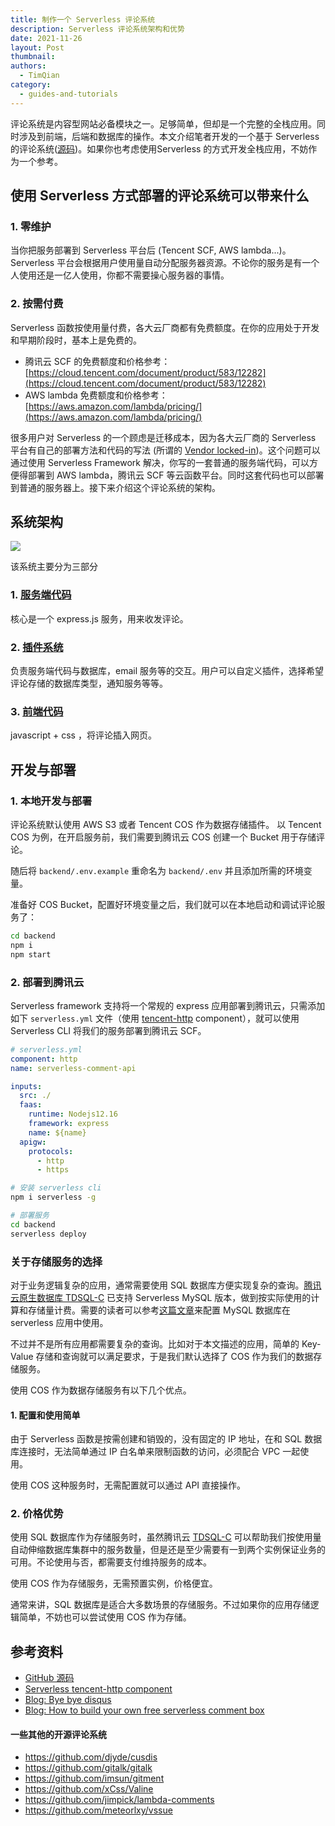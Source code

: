 ```yaml
---
title: 制作一个 Serverless 评论系统
description: Serverless 评论系统架构和优势
date: 2021-11-26
layout: Post
thumbnail: 
authors:
  - TimQian
category:
  - guides-and-tutorials
---
```


评论系统是内容型网站必备模块之一。足够简单，但却是一个完整的全栈应用。同时涉及到前端，后端和数据库的操作。本文介绍笔者开发的一个基于 Serverless 的评论系统([源码](https://github.com/timqian/murmur/))。如果你也考虑使用Serverless 的方式开发全栈应用，不妨作为一个参考。

## 使用 Serverless 方式部署的评论系统可以带来什么

### 1. 零维护

当你把服务部署到 Serverless 平台后 (Tencent SCF, AWS lambda...)。 Serverless 平台会根据用户使用量自动分配服务器资源。不论你的服务是有一个人使用还是一亿人使用，你都不需要操心服务器的事情。

### 2. 按需付费

Serverless 函数按使用量付费，各大云厂商都有免费额度。在你的应用处于开发和早期阶段时，基本上是免费的。

- 腾讯云 SCF 的免费额度和价格参考：[https://cloud.tencent.com/document/product/583/12282](https://cloud.tencent.com/document/product/583/12282)
- AWS lambda 免费额度和价格参考：[https://aws.amazon.com/lambda/pricing/](https://aws.amazon.com/lambda/pricing/)

很多用户对 Serverless 的一个顾虑是迁移成本，因为各大云厂商的 Serverless 平台有自己的部署方法和代码的写法 (所谓的 [Vendor locked-in](https://en.wikipedia.org/wiki/Vendor_lock-in))。这个问题可以通过使用 Serverless Framework 解决，你写的一套普通的服务端代码，可以方便得部署到 AWS lambda，腾讯云 SCF 等云函数平台。同时这套代码也可以部署到普通的服务器上。接下来介绍这个评论系统的架构。

## 系统架构

![](https://sp-assets-1300963013.cos.ap-guangzhou.myqcloud.com/blog/posts/2021-11-26-serverless-comment-system-1.png)

该系统主要分为三部分

### 1. [服务端代码](https://github.com/timqian/murmur/tree/main/backend)

核心是一个 express.js 服务，用来收发评论。

### 2. [插件系统](https://github.com/timqian/murmur/tree/main/backend/plugins)

负责服务端代码与数据库，email 服务等的交互。用户可以自定义插件，选择希望评论存储的数据库类型，通知服务等等。

### 3. [前端代码](https://github.com/timqian/murmur/tree/main/frontend)

javascript + css ，将评论插入网页。

## 开发与部署

### 1. 本地开发与部署

评论系统默认使用 AWS S3 或者 Tencent COS 作为数据存储插件。
以 Tencent COS 为例，在开启服务前，我们需要到腾讯云 COS 创建一个 Bucket 用于存储评论。

随后将 `backend/.env.example` 重命名为 `backend/.env` 并且添加所需的环境变量。

准备好 COS Bucket，配置好环境变量之后，我们就可以在本地启动和调试评论服务了：

```bash
cd backend
npm i
npm start
```

### 2. 部署到腾讯云

Serverless framework 支持将一个常规的 express 应用部署到腾讯云，只需添加如下 `serverless.yml` 文件（使用 [tencent-http](https://github.com/serverless-components/tencent-http/) component），就可以使用 Serverless CLI 将我们的服务部署到腾讯云 SCF。

```yaml
# serverless.yml
component: http
name: serverless-comment-api

inputs:
  src: ./
  faas:
    runtime: Nodejs12.16
    framework: express
    name: ${name}
  apigw:
    protocols:
      - http
      - https
```

```bash
# 安装 serverless cli
npm i serverless -g

# 部署服务
cd backend
serverless deploy
```

### 关于存储服务的选择

对于业务逻辑复杂的应用，通常需要使用 SQL 数据库方便实现复杂的查询。[腾讯云原生数据库 TDSQL-C](https://cloud.tencent.com/document/product/1003/30505) 已支持 Serverless MySQL 版本，做到按实际使用的计算和存储量计费。需要的读者可以参考[这篇文章](https://cloud.tencent.com/document/product/1154/51858)来配置 MySQL 数据库在 serverless 应用中使用。

不过并不是所有应用都需要复杂的查询。比如对于本文描述的应用，简单的 Key-Value 存储和查询就可以满足要求，于是我们默认选择了 COS 作为我们的数据存储服务。

使用 COS 作为数据存储服务有以下几个优点。

#### 1. 配置和使用简单

由于 Serverless 函数是按需创建和销毁的，没有固定的 IP 地址，在和 SQL 数据库连接时，无法简单通过 IP 白名单来限制函数的访问，必须配合 VPC 一起使用。

使用 COS 这种服务时，无需配置就可以通过 API 直接操作。

### 2. 价格优势

使用 SQL 数据库作为存储服务时，虽然腾讯云 [TDSQL-C](https://cloud.tencent.com/document/product/1003/30505) 可以帮助我们按使用量自动伸缩数据库集群中的服务数量，但是还是至少需要有一到两个实例保证业务的可用。不论使用与否，都需要支付维持服务的成本。

使用 COS 作为存储服务，无需预置实例，价格便宜。

通常来讲，SQL 数据库是适合大多数场景的存储服务。不过如果你的应用存储逻辑简单，不妨也可以尝试使用 COS 作为存储。

## 参考资料

- [GitHub 源码](https://github.com/timqian/murmur)
- [Serverless tencent-http component](https://github.com/serverless-components/tencent-http/)
- [Blog: Bye bye disqus](https://pawelgrzybek.com/bye-bye-disqus-i-built-my-commenting-system-using-aws-serverless-stack-and-netlify-build-hooks/)
- [Blog: How to build your own free serverless comment box](https://www.freecodecamp.org/news/how-you-can-build-your-own-free-serverless-comment-box-dc9d4f366d12/)

#### 一些其他的开源评论系统

- https://github.com/djyde/cusdis
- https://github.com/gitalk/gitalk
- https://github.com/imsun/gitment
- https://github.com/xCss/Valine
- https://github.com/jimpick/lambda-comments
- https://github.com/meteorlxy/vssue